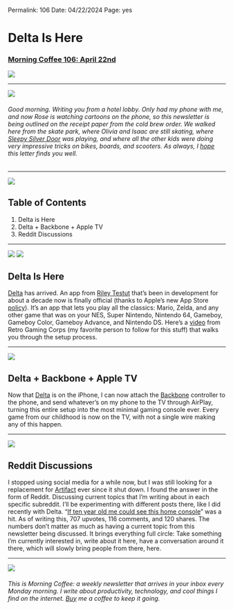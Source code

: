 
Permalink: 106
Date: 04/22/2024
Page: yes

# Delta Is Here

### [Morning Coffee 106: April 22nd](https://nashp.com/106)

![](https://live.staticflickr.com/65535/53672278994_77702c3f1e_b.jpg)

---- 

![](https://imgur.com/bMjjYqE.jpg)

###### Good morning. Writing you from a hotel lobby. Only had my phone with me, and now Rose is watching cartoons on the phone, so this newsletter is being outlined on the receipt paper from the cold brew order. We walked here from the skate park, where Olivia and Isaac are still skating, where [Sleepy Silver Door](https://youtu.be/d_7V1qMz6oU?si=pCMs0HLjBtGbmfhm) was playing, and where all the other kids were doing very impressive tricks on bikes, boards, and scooters. As always, I [hope](mailto:nashp@me.com) this letter finds you well.

---- 

![](https://i.imgur.com/eO2hcg2.jpg)

## Table of Contents

1. Delta is Here
2. Delta + Backbone + Apple TV
3. Reddit Discussions

---- 

![](https://imgur.com/13KGZs6.jpg)
![](https://imgur.com/uxiQBK0.jpg)

## Delta Is Here

[Delta](https://apps.apple.com/app/id1048524688) has arrived. An app from [Riley Testut](https://rileytestut.com/) that’s been in development for about a decade now is finally official (thanks to Apple’s new App Store [policy](https://www.macrumors.com/2024/04/05/app-store-guidelines-emulators-music-app-links/)). It’s an app that lets you play all the classics: Mario, Zelda, and any other game that was on your NES, Super Nintendo, Nintendo 64, Gameboy, Gameboy Color, Gameboy Advance, and Nintendo DS. Here’s a [video](https://youtu.be/uQkodIYsb8c?si=AEOwyCDmyMoN9Gg_) from Retro Gaming Corps (my favorite person to follow for this stuff) that walks you through the setup process.

---- 

![](https://imgur.com/RGwRxkU.jpg)

## Delta + Backbone + Apple TV

Now that [Delta](https://apps.apple.com/app/id1048524688) is on the iPhone, I can now attach the [Backbone](https://playbackbone.com/?tw_source=google&tw_adid=498767245117&tw_campaign=12349497358&gad_source=1&gclid=Cj0KCQjwlZixBhCoARIsAIC745A9pHcMZCiM-11hZiu4sqXkPp08pjGwz76GKyNojAwR9jwETKsLxTIaAr7BEALw_wcB) controller to the phone, and send whatever’s on my phone to the TV through AirPlay, turning this entire setup into the most minimal gaming console ever. Every game from our childhood is now on the TV, with not a single wire making any of this happen.

---- 

![](https://imgur.com/4nKdBLs.jpg)

## Reddit Discussions

I stopped using social media for a while now, but I was still looking for a replacement for [Artifact](http://nashp.com/92) ever since it shut down. I found the answer in the form of Reddit. Discussing current topics that I’m writing about in each specific subreddit. I’ll be experimenting with different posts there, like I did recently with Delta. “[If ten year old me could see this home console](https://www.reddit.com/r/Delta_Emulator/comments/1c8vta3/if_ten_year_old_me_could_see_this_home_console/?share_id=fYagbBCm8VcyB75srqBxb&utm_content=1&utm_medium=ios_app&utm_name=ioscss&utm_source=share&utm_term=1)” was a hit. As of writing this, 707 upvotes, 116 comments, and 120 shares. The numbers don’t matter as much as having a current topic from this newsletter being discussed. It brings everything full circle: Take something I’m currently interested in, write about it here, have a conversation around it there, which will slowly bring people from there, here. 

---- 

![](https://i.imgur.com/MwejBou.jpg)

###### This is Morning Coffee: a weekly newsletter that arrives in your inbox every Monday morning. I write about productivity, technology, and cool things I find on the internet. [Buy](https://buy.stripe.com/fZe4jqd135LRc4U4gj) me a coffee to keep it going.
